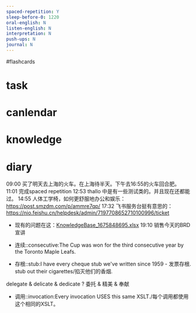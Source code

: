 ```yaml
---
spaced-repetition: Y
sleep-before-0: 1220
oral-english: N
listen-english: N
interpretation: N
push-ups: N
journal: N
---
```

#flashcards 
# task

# canlendar

# knowledge

# diary

09:00 买了明天去上海的火车。在上海待半天。下午去16:55的火车回合肥。
11:01 完成spaced repetition
12:53 thallo 中是有一些测试类的。并且现在还都能过。
14:55 人体工学椅，如何更舒服地办公和娱乐： https://post.smzdm.com/p/ammre7qp/
17:32 飞书服务台挺有意思的： https://nio.feishu.cn/helpdesk/admin/7197708652710100996/ticket 
- 现有的问题在这：[KnowledgeBase_1675848695.xlsx](z_daily/files/KnowledgeBase_1675848695.xlsx)
19:10 销售今天的BRD宣讲

- 连续::consecutive:The Cup was won for the third consecutive year by the Toronto Maple Leafs.
- 存根::stub:I have every cheque stub we've written since 1959 - 发票存根. stub out their cigarettes/掐灭他们的香烟.

delegate & delicate & dedicate
?
委托 & 精美 & 奉献

- 调用::invocation:Every invocation USES this same XSLT./每个调用都使用这个相同的XSLT。
